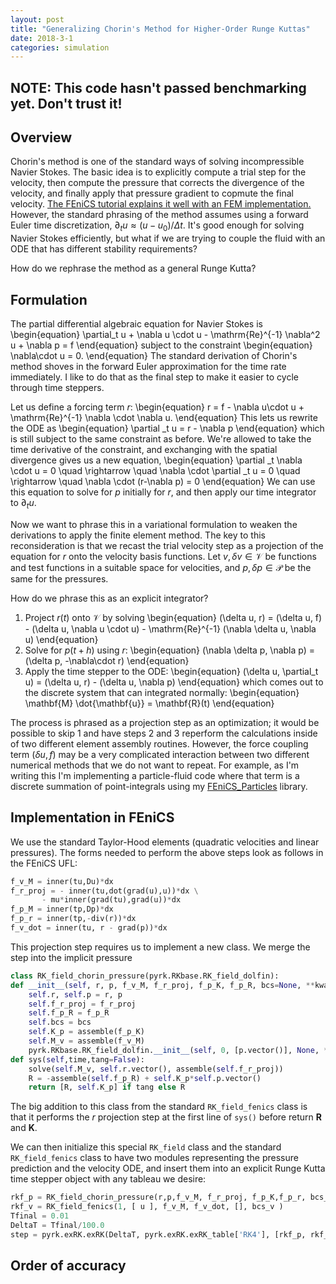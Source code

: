 ```yaml
---
layout: post
title: "Generalizing Chorin's Method for Higher-Order Runge Kuttas"
date: 2018-3-1
categories: simulation
---
```


## NOTE: This code hasn't passed benchmarking yet. Don't trust it!

## Overview

Chorin's method is one of the standard ways of solving incompressible Navier Stokes.
The basic idea is to explicitly compute a trial step for the velocity, then compute the pressure that corrects the divergence of the velocity, and finally apply that pressure gradient to copmute the final velocity.
[The FEniCS tutorial explains it well with an FEM implementation.](https://fenicsproject.org/olddocs/dolfin/1.6.0/python/demo/documented/navier-stokes/python/documentation.html)
However, the standard phrasing of the method assumes using a forward Euler time discretization, $\partial_t u \approx (u-u _0)/\Delta t$.
It's good enough for solving Navier Stokes efficiently, but what if we are trying to couple the fluid with an ODE that has different stability requirements?

How do we rephrase the method as a general Runge Kutta?

## Formulation

The partial differential algebraic equation for Navier Stokes is
\begin{equation}
\partial_t u + \nabla u \cdot u - \mathrm{Re}^{-1} \nabla^2 u + \nabla p = f
\end{equation}
subject to the constraint
\begin{equation}
\nabla\cdot u = 0.
\end{equation}
The standard derivation of Chorin's method shoves in the forward Euler approximation for the time rate immediately.
I like to do that as the final step to make it easier to cycle through time steppers.

Let us define a forcing term $r$:
\begin{equation}
r = f - \nabla u\cdot u + \mathrm{Re}^{-1} \nabla \cdot \nabla u.
\end{equation}
This lets us rewrite the ODE as
\begin{equation}
\partial _t u = r - \nabla p
\end{equation}
which is still subject to the same constraint as before.
We're allowed to take the time derivative of the constraint, and exchanging with the spatial divergence gives us a new equation,
\begin{equation}
\partial _t \nabla \cdot u = 0 \quad \rightarrow \quad
\nabla \cdot \partial _t u = 0 \quad \rightarrow \quad
\nabla \cdot (r-\nabla p) = 0
\end{equation}
We can use this equation to solve for $p$ initially for $r$, and then apply our time integrator to $\partial _t u$.

Now we want to phrase this in a variational formulation to weaken the derivations to apply the finite element method.
The key to this reconsideration is that we recast the trial velocity step as a projection of the equation for $r$ onto the velocity basis functions.
Let $v,\delta v \in \mathcal{V}$ be functions and test functions in a suitable space for velocities, and $p,\delta p \in \mathcal{P}$ be the same for the pressures.

How do we phrase this as an explicit integrator?

1. Project $r(t)$ onto $\mathcal{V}$ by solving
\begin{equation}
(\delta u, r) = (\delta u, f) - (\delta u, \nabla u \cdot u) - \mathrm{Re}^{-1} (\nabla \delta u, \nabla u)
\end{equation}
2. Solve for $p(t+h)$ using $r$:
\begin{equation}
(\nabla \delta p, \nabla p) = (\delta p, -\nabla\cdot r)
\end{equation}
3. Apply the time stepper to the ODE:
\begin{equation}
(\delta u, \partial_t u) = (\delta u, r) - (\delta u, \nabla p)
\end{equation}
which comes out to the discrete system that can integrated normally:
\begin{equation}
\mathbf{M} \dot{\mathbf{u}} = \mathbf{R}(t)
\end{equation}

The process is phrased as a projection step as an optimization; it would be possible to skip 1 and have steps 2 and 3 reperform the calculations inside of two different element assembly routines.
However, the force coupling term $(\delta u,f)$ may be a very complicated interaction between two different numerical methods that we do not want to repeat.
For example, as I'm writing this I'm implementing a particle-fluid code where that term is a discrete summation of point-integrals using my [FEniCS_Particles](https://github.com/afqueiruga/FEniCS_Particles) library.

## Implementation in FEniCS

We use the standard Taylor-Hood elements (quadratic velocities and linear pressures).
The forms needed to perform the above steps look as follows in the FEniCS UFL:
```Python
f_v_M = inner(tu,Du)*dx
f_r_proj = - inner(tu,dot(grad(u),u))*dx \
       - mu*inner(grad(tu),grad(u))*dx
f_p_M = inner(tp,Dp)*dx
f_p_r = inner(tp,-div(r))*dx
f_v_dot = inner(tu, r - grad(p))*dx
```
This projection step requires us to implement a new class. We merge
the step into the implicit pressure 
```Python
class RK_field_chorin_pressure(pyrk.RKbase.RK_field_dolfin):
def __init__(self, r, p, f_v_M, f_r_proj, f_p_K, f_p_R, bcs=None, **kwargs):
    self.r, self.p = r, p
    self.f_r_proj = f_r_proj
    self.f_p_R = f_p_R
    self.bcs = bcs
    self.K_p = assemble(f_p_K)
    self.M_v = assemble(f_v_M)
    pyrk.RKbase.RK_field_dolfin.__init__(self, 0, [p.vector()], None, **kwargs)
def sys(self,time,tang=False):
    solve(self.M_v, self.r.vector(), assemble(self.f_r_proj))
    R = -assemble(self.f_p_R) + self.K_p*self.p.vector()
    return [R, self.K_p] if tang else R
```
The big addition to this class from the standard `RK_field_fenics` class is that it performs the $r$ projection step at the first line of `sys()` before return $\mathbf{R}$ and $\mathbf{K}$.

We can then initialize this special `RK_field` class and the standard `RK_field_fenics` class to have two modules representing the pressure prediction and the velocity ODE, and insert them into an explicit Runge Kutta time stepper object with any tableau we desire:
```Python
rkf_p = RK_field_chorin_pressure(r,p,f_v_M, f_r_proj, f_p_K,f_p_r, bcs_p)
rkf_v = RK_field_fenics(1, [ u ], f_v_M, f_v_dot, [], bcs_v )
Tfinal = 0.01
DeltaT = Tfinal/100.0
step = pyrk.exRK.exRK(DeltaT, pyrk.exRK.exRK_table['RK4'], [rkf_p, rkf_v] )
```

## Order of accuracy
